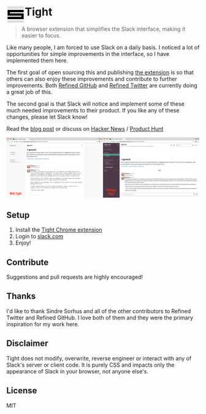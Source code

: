 # <img src="assets/icon-48.png" width="48" align="left"> Tight

> A browser extension that simplifies the Slack interface, making it
> easier to focus.

Like many people, I am forced to use Slack on a daily basis. I noticed
a lot of opportunities for simple improvements in the interface, so I have
implemented them here.

The first goal of open sourcing this and publishing [the extension](https://chrome.google.com/webstore/detail/bcepjjjdnkimgfmchbjlglhgbcelfoaa) is so
that others can also enjoy these improvements and contribute to further
improvements. Both [Refined
GitHub](https://github.com/sindresorhus/refined-github) and [Refined
Twitter](https://github.com/sindresorhus/refined-twitter) are currently
doing a great job of this.

The second goal is that Slack will notice and implement some of these much
needed improvements to their product. If you like any of these changes,
please let Slack know!

Read the [blog post](https://rile.yt/tight-making-slack-usable) or discuss on [Hacker News](https://news.ycombinator.com/item?id=17877737) / [Product Hunt](https://www.producthunt.com/posts/tight)

![Tight Comparison](assets/comparison.jpg)

## Setup

1. Install the [Tight Chrome
   extension](https://chrome.google.com/webstore/detail/bcepjjjdnkimgfmchbjlglhgbcelfoaa)
2. Login to [slack.com](https://slack.com/signin)
3. Enjoy!

## Contribute

Suggestions and pull requests are highly encouraged!

## Thanks

I'd like to thank Sindre Sorhus and all of the other contributors to
Refined Twitter and Refined GitHub. I love both of them and they were the
primary inspiration for my work here.

## Disclaimer

Tight does not modify, overwrite, reverse engineer or interact with any of
Slack's server or client code. It is purely CSS and impacts only the
appearance of Slack in your browser, not anyone else's.

## License

MIT
